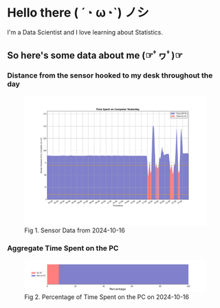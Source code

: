
# Hello there ( ´◔ ω◔`) ノシ

I'm a Data Scientist and I love learning about Statistics.

## So here's some data about me (☞ﾟヮﾟ)☞


### Distance from the sensor hooked to my desk throughout the day
<figure>
  <picture>
    <source media="(prefers-color-scheme: dark)" srcset="Pi/readme/graphs/lineplot/dark-plot-2024-10-16.png">
    <source media="(prefers-color-scheme: light)" srcset="Pi/readme/graphs/lineplot/light-plot-2024-10-16.png">
    <img alt="Shows a black logo in light color mode and a white one in dark color mode." src="Pi/readme/graphs/lineplot/light-plot-2024-10-16.png">
  </picture>
  <figcaption>Fig 1. Sensor Data from 2024-10-16</figcaption>
</figure>



### Aggregate Time Spent on the PC
<figure>
  <picture>
    <source media="(prefers-color-scheme: dark)" srcset="Pi/readme/graphs/barplot/dark-plot-2024-10-16.png">
    <source media="(prefers-color-scheme: light)" srcset="Pi/readme/graphs/barplot/light-plot-2024-10-16.png">
    <img alt="Shows a black logo in light color mode and a white one in dark color mode." src="Pi/readme/graphs/barplot/light-plot-2024-10-16.png">
  </picture>
  <figcaption>Fig 2. Percentage of Time Spent on the PC on 2024-10-16</figcaption>
</figure>
